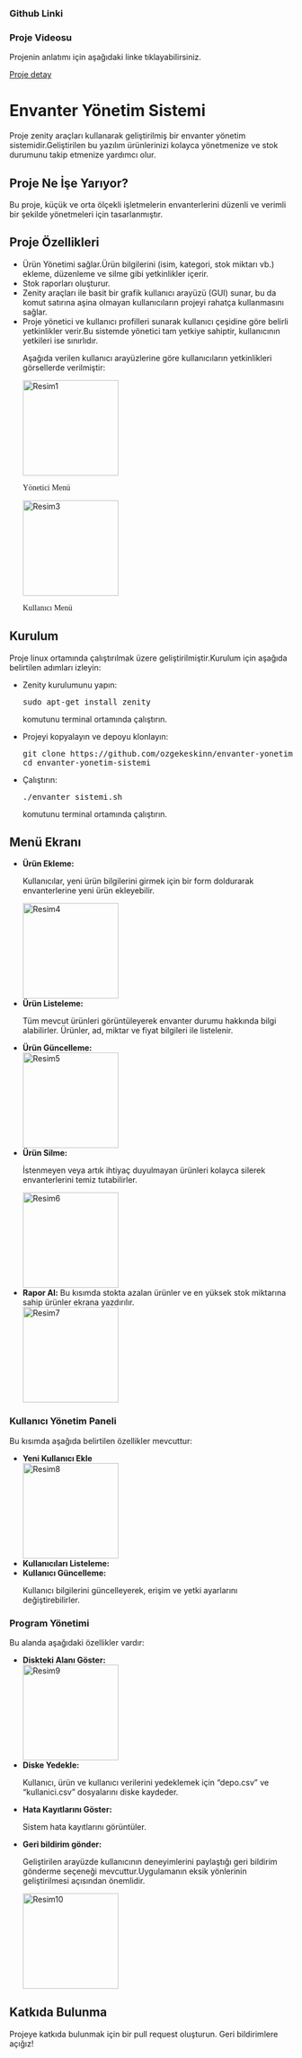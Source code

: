 <h3>Github Linki</h3>
<p><a href="https://github.com/ozgekeskinn/envanter-yonetim-sistemi"></a></p>
<h3>Proje Videosu</h3>
<p>Projenin anlatımı için aşağıdaki linke tıklayabilirsiniz.</p>
<p><a href="https://youtu.be/3UTUyo9Zzfw">Proje detay</a></p>

<h1><b>Envanter Yönetim Sistemi</b></h1>
Proje zenity araçları kullanarak geliştirilmiş bir envanter yönetim sistemidir.Geliştirilen bu yazılım ürünlerinizi kolayca yönetmenize ve stok durumunu takip etmenize yardımcı olur.

<h2><span style="Times New Roman">Proje Ne İşe Yarıyor?</span></h2>
Bu proje, küçük ve orta ölçekli işletmelerin envanterlerini düzenli ve verimli bir şekilde yönetmeleri için tasarlanmıştır.

<h2><span style="Times New Roman">Proje Özellikleri</span></h2>
<ul>
<li>Ürün Yönetimi sağlar.Ürün bilgilerini (isim, kategori, stok miktarı vb.) ekleme, düzenleme ve silme gibi yetkinlikler içerir.</li>
<li>Stok raporları oluşturur.</li>
<li>Zenity araçları ile basit bir grafik kullanıcı arayüzü (GUI) sunar, bu da komut satırına aşina olmayan kullanıcıların projeyi rahatça kullanmasını sağlar.</li>
<li>Proje yönetici ve kullanıcı profilleri sunarak kullanıcı çeşidine göre belirli yetkinlikler verir.Bu sistemde yönetici tam yetkiye sahiptir, kullanıcının yetkileri ise sınırlıdır.</li>
   <p>Aşağıda verilen kullanıcı arayüzlerine göre kullanıcıların yetkinlikleri görsellerde verilmiştir:</p>
      <img src="https://github.com/user-attachments/assets/7878fce0-9eee-40f4-95d3-c83baa266308" alt="Resim1" width="170" height="170">
      <p><font face=”times new roman”>Yönetici Menü</font></p>
      <img src="https://github.com/user-attachments/assets/d9aa91a2-28af-460b-a6b1-5d475bb94d3a" alt="Resim3" width="170" height="170">
      <p><font face=”times new roman”>Kullanıcı Menü</font></p>
</ul>

<h2><span style="Times New Roman">Kurulum</span></h2>
<p>Proje linux ortamında çalıştırılmak üzere geliştirilmiştir.Kurulum için aşağıda belirtilen adımları izleyin:</p>
<ul>
<li>Zenity kurulumunu yapın:</li>
   <p><pre>sudo apt-get install zenity</pre> komutunu terminal ortamında çalıştırın.</p>
<li>Projeyi kopyalayın ve depoyu klonlayın:</li>
<pre>git clone https://github.com/ozgekeskinn/envanter-yonetim-sistemi.git
cd envanter-yonetim-sistemi</pre>
<li>Çalıştırın:</li>
   <p><pre>./envanter_sistemi.sh</pre> komutunu terminal ortamında çalıştırın.</p>
</ul>

<h2>Menü Ekranı</h2>
<ul>
<li><b>Ürün Ekleme:</b></li>
   <p>Kullanıcılar, yeni ürün bilgilerini girmek için bir form doldurarak envanterlerine yeni ürün ekleyebilir.</p>
<img src="https://github.com/user-attachments/assets/9cb33a69-eff2-465f-a329-d5632361e564" alt="Resim4" width="170" height="170">
<li><b>Ürün Listeleme:</b></li>
   <p>Tüm mevcut ürünleri görüntüleyerek envanter durumu hakkında bilgi alabilirler. Ürünler, ad, miktar ve fiyat bilgileri ile listelenir.</p>
<li><b>Ürün Güncelleme:</b></li>
<img src="https://github.com/user-attachments/assets/189603a3-25f9-4e3a-a39c-ff72fe9fb8df" alt="Resim5" width="170" height="170">
<li><b>Ürün Silme:</b></li>
   <p>İstenmeyen veya artık ihtiyaç duyulmayan ürünleri kolayca silerek envanterlerini temiz tutabilirler.</p>
<img src="https://github.com/user-attachments/assets/29f8a3ac-040b-42c6-aaba-5e924a06eb14" alt="Resim6" width="170" height="170">
<li><b>Rapor Al:</b> Bu kısımda stokta azalan ürünler ve en yüksek stok miktarına sahip ürünler ekrana yazdırılır.</li>
<img src="https://github.com/user-attachments/assets/81ed6fda-1533-44d3-9fd3-ed48c01a3c7b" alt="Resim7" width="170" height="170">
</ul>

<h3>Kullanıcı Yönetim Paneli</h3>
<p>Bu kısımda aşağıda belirtilen özellikler mevcuttur:</p>
<ul>
<li><b>Yeni Kullanıcı Ekle</b></li>
<img src="https://github.com/user-attachments/assets/a598ac8c-b2e2-48c5-98eb-fead1f5f4108" alt="Resim8" width="170" height="170">
<li><b>Kullanıcıları Listeleme:</b></li>
<li><b>Kullanıcı Güncelleme:</b></li> 
   <p>Kullanıcı bilgilerini güncelleyerek, erişim ve yetki ayarlarını değiştirebilirler.</p> 
</ul>

<h3>Program Yönetimi</h3>
<p>Bu alanda aşağıdaki özellikler vardır:</p>
<ul>
<li><b>Diskteki Alanı Göster:</b></li>
<img src="https://github.com/user-attachments/assets/d0b57de8-b9a0-4f28-92da-301b63a7e573" alt="Resim9" width="170" height="170">
<li><b>Diske Yedekle:</b></li> 
   <p>Kullanıcı, ürün ve kullanıcı verilerini yedeklemek için “depo.csv” ve “kullanici.csv” dosyalarını diske kaydeder.</p>
<li><b>Hata Kayıtlarını Göster:</b></li> 
   <p>Sistem hata kayıtlarını görüntüler.</p>
<li><b>Geri bildirim gönder:</b></li> 
   <p>Geliştirilen arayüzde kullanıcının deneyimlerini paylaştığı geri bildirim gönderme seçeneği mevcuttur.Uygulamanın eksik yönlerinin geliştirilmesi açısından önemlidir.</p>
   <img src="https://github.com/user-attachments/assets/c4499338-b1e5-4568-8341-1a607debba37" alt="Resim10" width="170" height="170">
</ul>

<h2><span style="Times New Roman">Katkıda Bulunma</span></h2>
<p>Projeye katkıda bulunmak için bir pull request oluşturun. Geri bildirimlere açığız!</p>


   
